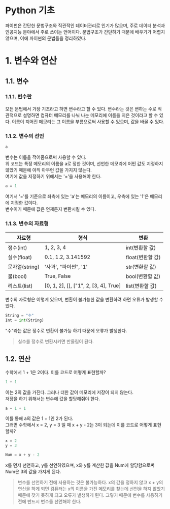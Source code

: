 Python 기초
=============
파이썬은 간단한 문법구조와 직관적인 데이터관리로 인기가 많으며, 주로 데이터 분석과 인공지능 분야에서 주로 쓰이는 언어이다.
문법구조가 간단하기 때문에 배우기가 어렵지 않으며, 이에 파이썬의 문법들을 정리하였다.

# 1. 변수와 연산
## 1.1. 변수
### 1.1.1. 변수란
모든 문법에서 가장 기초라고 하면 변수라고 할 수 있다. 변수라는 것은 변하는 수로 직관적으로 설명하면 컴퓨터 메모리를 나눠 나눈 메모리에 이름을 지은 것이라고 할 수 있다.
이름이 지어진 메모리는 그 이름을 부름으로써 사용할 수 있으며, 값을 바꿀 수 있다.

### 1.1.2. 변수의 선언
```python
a
```
변수는 이름을 적어줌으로써 사용할 수 있다.  
위 코드는 특정 메모리의 이름을 a로 정한 것이며, 선언한 메모리에 어떤 값도 지정하지 않았기 때문에 아직 아무런 값을 가지지 않는다.  
여기에 값을 지정하기 위해서는 '='을 사용해야 한다.
```python
a = 1
```
여기서 '='를 기준으로 좌측에 있는 'a'는 메모리의 이름이고, 우측에 있는 '1'은 메모리에 지정한 값이다.  
변수이기 때문에 값은 언제든지 변환시킬 수 있다.

### 1.1.3. 변수의 자료형
자료형 | 형식 | 변환 
| - | - | -
정수(int) | 1, 2, 3, 4 | int(변환할 값)
실수(float) | 0.1, 1.2, 3.141592 | float(변환할 값)
문자열(string) | '사과', "파이썬", '1' | str(변환할 값)
불(bool) | True, False | bool(변환할 값)
리스트(list) | [0, 1, 2], [], ["1", 2, [3, 4], True] | list(변환할 값)

변수의 자료형은 이렇게 있으며, 변환이 불가능한 값을 변환하려 하면 오류가 발생할 수 있다.
```python
String = "수"
Int = int(String)
```
"수"라는 값은 정수로 변환이 불가능 하기 때문에 오류가 발생한다.    
>실수를 정수로 변환시키면 반올림이 된다.

## 1.2. 연산
수학에서 1 + 1은 2이다. 이를 코드로 어떻게 표현할까?
```python
1 + 1
```
이는 2의 값을 가진다. 그러나 더한 값이 메모리에 저장이 되지 않는다.  
저장을 하기 위해서는 변수에 값을 할당해줘야 한다.
```python
a = 1 + 1
```
이를 통해 a의 값은 1 + 1인 2가 된다.  
그러면 수학에서 x = 2, y = 3 일 때 x + y - 2는 3이 되는데 이를 코드로 어떻게 표현할까?
```python
x = 2
y = 3

Num = x + y - 2
```
x를 먼저 선언하고, y를 선언하였으며, x와 y를 계산한 값을 Num에 할당함으로써 Num은 3의 값을 가지게 된다.
>변수를 선언하기 전에 사용하는 것은 불가능하다. x의 값을 정하지 않고 x + y의 연산을 하게 되면 컴퓨터는 x의 이름을 가진 메모리를 찾는데 선언을 하지 않았기 때문에 찾기 못하게 되고 오류가 발생하게 된다. 그렇기 때문에 변수를 사용하기 전에 반드시 변수를 선언해야 한다.
